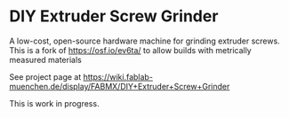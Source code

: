 # DIY Extruder Screw Grinder

A low-cost, open-source hardware machine for grinding extruder screws. This is a fork of https://osf.io/ev6ta/ to allow builds with metrically measured materials

See project page at
https://wiki.fablab-muenchen.de/display/FABMX/DIY+Extruder+Screw+Grinder

This is work in progress.
